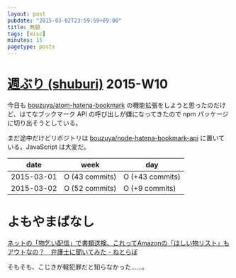 ```yaml
---
layout: post
pubdate: "2015-03-02T23:59:59+09:00"
title: 無題
tags: [misc]
minutes: 15
pagetype: posts
---
```

# [週ぶり (shuburi)][shuburi] 2015-W10

今日も [bouzuya/atom-hatena-bookmark][] の機能拡張をしようと思ったのだけど、はてなブックマーク API の呼び出しが嫌になってきたので npm パッケージに切り出そうとしている。

まだ途中だけどリポジトリは [bouzuya/node-hatena-bookmark-api][] に置いている。JavaScript は大変だ。

date       | week            | day
-----------|-----------------|-----------------
2015-03-01 | O (43 commits)  | O (+43 commits)
2015-03-02 | O (52 commits)  | O (+9 commits)

# よもやまばなし

[ネットの「物乞い配信」で書類送検、これってAmazonの「ほしい物リスト」もアウトなの？　弁護士に聞いてみた - ねとらぼ](http://nlab.itmedia.co.jp/nl/spv/1502/26/news105.html)

そもそも、こじきが軽犯罪だと知らなかった……。

[shuburi]: http://shuburi.org
[bouzuya/atom-hatena-bookmark]: https://github.com/bouzuya/atom-hatena-bookmark
[bouzuya/node-hatena-bookmark-api]: https://github.com/bouzuya/node-hatena-bookmark-api
